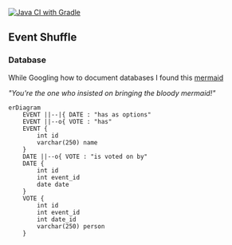 [![Java CI with Gradle](https://github.com/heitzuli/EventShuffle/actions/workflows/gradle.yml/badge.svg)](https://github.com/heitzuli/EventShuffle/actions/workflows/gradle.yml)

## Event Shuffle

### Database
While Googling how to document databases I found this [mermaid](https://mermaid.js.org/syntax/entityRelationshipDiagram.html)

_"You're the one who insisted on bringing the bloody mermaid!"_

```mermaid
erDiagram
    EVENT ||--|{ DATE : "has as options"
    EVENT ||--o{ VOTE : "has"
    EVENT {
        int id
        varchar(250) name
    }
    DATE ||--o{ VOTE : "is voted on by"
    DATE {
        int id
        int event_id
        date date
    }
    VOTE {
        int id
        int event_id
        int date_id
        varchar(250) person
    }
```